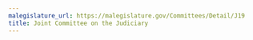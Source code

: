 ```yaml
---
malegislature_url: https://malegislature.gov/Committees/Detail/J19
title: Joint Committee on the Judiciary
---
```

